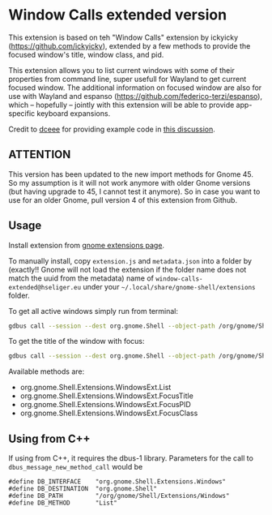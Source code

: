 # Window Calls extended version

This extension is based on teh "Window Calls" extension by ickyicky (https://github.com/ickyicky), extended by a few methods to provide the focused window's title, window class, and pid.

This extension allows you to list current windows with some of their properties from command line, super usefull for Wayland to get current focused window. The additional information on focused window are also for use with Wayland and espanso (https://github.com/federico-terzi/espanso), which – hopefully – jointly with this extension will be able to provide app-specific keyboard expansions.

Credit to [dceee](https://github.com/dceee) for providing example code in [this discussion](https://gist.github.com/rbreaves/257c3edfa301786e66e964d7ac036269).

## ATTENTION
This version has been updated to the new import methods for Gnome 45. So my assumption is it will not work anymore with older Gnome versions (but having upgrade to 45, I cannot test it anymore). So in case you want to use for an older Gnome, pull version 4 of this extension from Github.

## Usage

Install extension from [gnome extensions page](https://extensions.gnome.org/extension/4974/window-calls-extended/).

To manually install, copy `extension.js` and `metadata.json` into a folder by (exactly!! Gnome will not load the extension if the folder name does not match the uuid from the metadata) name of `window-calls-extended@hseliger.eu` under your `~/.local/share/gnome-shell/extensions` folder.

To get all active windows simply run from terminal:

```sh
gdbus call --session --dest org.gnome.Shell --object-path /org/gnome/Shell/Extensions/WindowsExt --method org.gnome.Shell.Extensions.WindowsExt.List
```

To get the title of the window with focus:
```sh
gdbus call --session --dest org.gnome.Shell --object-path /org/gnome/Shell/Extensions/WindowsExt --method org.gnome.Shell.Extensions.WindowsExt.FocusTitle
```

Available methods are:
* org.gnome.Shell.Extensions.WindowsExt.List
* org.gnome.Shell.Extensions.WindowsExt.FocusTitle
* org.gnome.Shell.Extensions.WindowsExt.FocusPID
* org.gnome.Shell.Extensions.WindowsExt.FocusClass

## Using from C++
If using from C++, it requires the dbus-1 library. Parameters for the call to `dbus_message_new_method_call` would be
```
#define DB_INTERFACE    "org.gnome.Shell.Extensions.Windows"
#define DB_DESTINATION  "org.gnome.Shell"
#define DB_PATH         "/org/gnome/Shell/Extensions/Windows"
#define DB_METHOD       "List"
```
